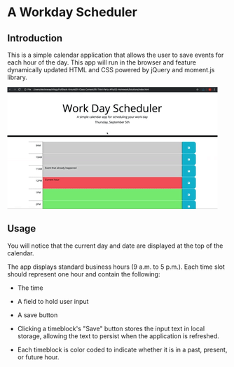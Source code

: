 # A Workday Scheduler

## Introduction
This is a simple calendar application that allows the user to save events for each hour of the day. This app will run in the browser and feature dynamically updated HTML and CSS powered by jQuery and moment.js library.

![day planner demo](./assets/Workday-Scheduler-Demo.gif)

## Usage
You will notice that the current day and date are displayed at the top of the calendar.

The app displays standard business hours (9 a.m. to 5 p.m.). Each time slot should represent one hour and contain the following:

* The time

* A field to hold user input

* A save button

* Clicking a timeblock's "Save" button stores the input text in local storage, allowing the text to persist when the application is refreshed.

* Each timeblock is color coded to indicate whether it is in a past, present, or future hour.